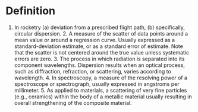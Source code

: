 # Definition

1.  In rocketry (a) deviation from a prescribed flight path, (b)
    specifically, circular dispersion. 2. A measure of the scatter of
    data points around a mean value or around a regression curve.
    Usually expressed as a standard-deviation estimate, or as a standard
    error of estimate. Note that the scatter is not centered around the
    true value unless systematic errors are zero. 3. The process in
    which radiation is separated into its component wavelengths.
    Dispersion results when an optical process, such as diffraction,
    refraction, or scattering, varies according to wavelength. 4. In
    spectroscopy, a measure of the resolving power of a spectroscope or
    spectrograph, usually expressed in angstroms per millimeter. 5. As
    applied to materials, a scattering of very fine particles (e.g.,
    ceramics) within the body of a metallic material usually resulting
    in overall strengthening of the composite material.
